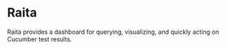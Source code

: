 # Raita

Raita provides a dashboard for querying, visualizing, and quickly acting on
Cucumber test results.
